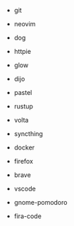 - git
- neovim
- dog
- httpie
- glow
- dijo
- pastel

- rustup
- volta
- syncthing
- docker

- firefox
- brave
- vscode
- gnome-pomodoro

- fira-code
